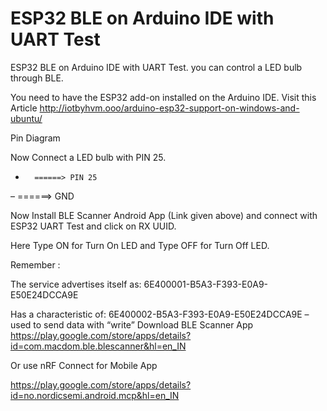 # ESP32 BLE on Arduino IDE with UART Test 
ESP32 BLE on Arduino IDE with UART Test. you can control a LED bulb through BLE.

You need to have the ESP32 add-on installed on the Arduino IDE. Visit this 
Article http://iotbyhvm.ooo/arduino-esp32-support-on-windows-and-ubuntu/ 

Pin Diagram

Now Connect a LED bulb with PIN 25.

+       ======> PIN 25
–        ======> GND

Now Install BLE Scanner Android App (Link given above) and connect with ESP32 UART Test and click on RX UUID.

Here Type ON for Turn On LED and Type OFF for Turn Off LED.

Remember :

The service advertises itself as: 6E400001-B5A3-F393-E0A9-E50E24DCCA9E

Has a characteristic of: 6E400002-B5A3-F393-E0A9-E50E24DCCA9E – used to send data with  “write”
Download BLE Scanner App https://play.google.com/store/apps/details?id=com.macdom.ble.blescanner&hl=en_IN

Or use nRF Connect for Mobile App

https://play.google.com/store/apps/details?id=no.nordicsemi.android.mcp&hl=en_IN
